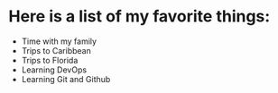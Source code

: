 # Here is a list of my favorite things:
- Time with my family
- Trips to Caribbean
- Trips to Florida
- Learning DevOps
- Learning Git and Github
